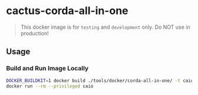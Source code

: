 # cactus-corda-all-in-one

> This docker image is for `testing` and `development` only.
> Do NOT use in production!

## Usage

### Build and Run Image Locally

```sh
DOCKER_BUILDKIT=1 docker build ./tools/docker/corda-all-in-one/ -t caio
docker run --rm --privileged caio
```
